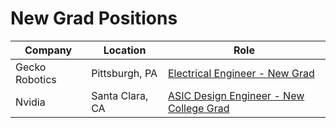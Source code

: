 # New Grad Positions

| Company | Location | Role |
| --- | --- | --- |
| Gecko Robotics | Pittsburgh, PA | [Electrical Engineer - New Grad](https://www.geckorobotics.com/careers/apply?gh_jid=5709566003) |
| Nvidia | Santa Clara, CA | [ASIC Design Engineer - New College Grad](https://nvidia.wd5.myworkdayjobs.com/en-US/NVIDIAExternalCareerSite/job/US-CA-Santa-Clara/ASIC-Design-Engineer---New-College-Grad_JR1967634-1) |
